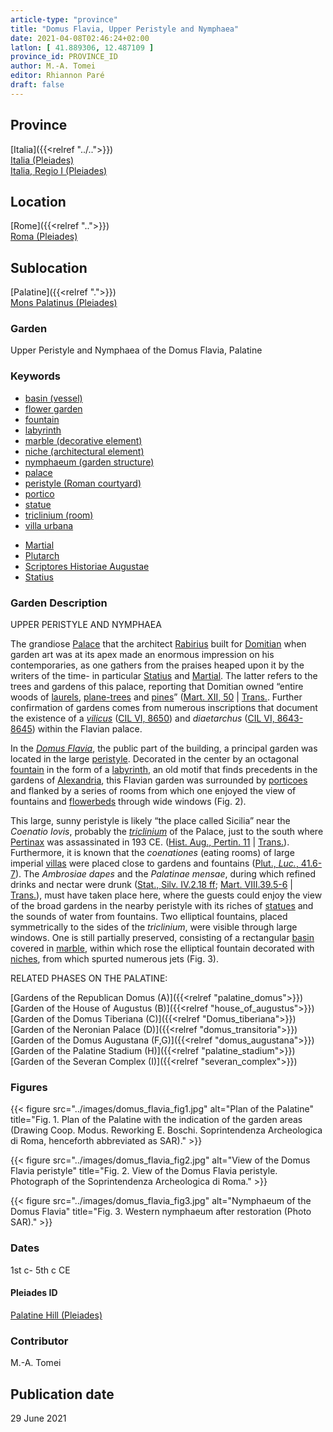 ```yaml
---
article-type: "province"
title: "Domus Flavia, Upper Peristyle and Nymphaea"
date: 2021-04-08T02:46:24+02:00
latlon: [ 41.889306, 12.487109 ]
province_id: PROVINCE_ID
author: M.-A. Tomei
editor: Rhiannon Paré
draft: false
---
```


## Province

[Italia]({{<relref "../..">}}) \
[Italia (Pleiades)](https://pleiades.stoa.org/places/1052) \
[Italia, Regio I (Pleiades)](https://pleiades.stoa.org/places/441075550)
<!-- -->
## Location

[Rome]({{<relref "..">}}) \
[Roma (Pleiades)](https://pleiades.stoa.org/places/423025)
<!-- -->
## Sublocation

[Palatine]({{<relref ".">}}) \
[Mons Palatinus (Pleiades)](https://pleiades.stoa.org/places/971691208)
<!-- -->
<!-- -->
<!-- -->
### Garden

Upper Peristyle and Nymphaea of the Domus Flavia, Palatine

### Keywords

- [basin (vessel)](http://vocab.getty.edu/page/aat/300045614)
- [flower garden](http://vocab.getty.edu/page/aat/300008135)
- [fountain](http://vocab.getty.edu/page/aat/300006179)
- [labyrinth](http://vocab.getty.edu/page/aat/300312218)
- [marble (decorative element)](http://vocab.getty.edu/page/aat/300011443)
- [niche (architectural element)](http://vocab.getty.edu/page/aat/300002704)
- [nymphaeum (garden structure)](http://vocab.getty.edu/page/aat/300006809)
- [palace](http://vocab.getty.edu/page/aat/300005734)
- [peristyle (Roman courtyard)](http://vocab.getty.edu/page/aat/300080971)
- [portico](http://vocab.getty.edu/page/aat/300004145)
- [statue](http://vocab.getty.edu/page/aat/300047600)
- [triclinium (room)](http://vocab.getty.edu/page/aat/300004359)
- [villa urbana](http://vocab.getty.edu/page/aat/300005520)
<!-- -->
- [Martial](http://catalog.perseus.org/cite-collections/authors/urn:cite:perseus:author.897)
- [Plutarch](http://catalog.perseus.org/cite-collections/authors/urn:cite:perseus:author.1144)
- [Scriptores Historiae Augustae](http://catalog.perseus.org/cite-collections/authors/urn:cite:perseus:author.1743)
- [Statius](http://catalog.perseus.org/cite-collections/authors/urn:cite:perseus:author.1323)
<!-- -->
<!-- -->
### Garden Description

UPPER PERISTYLE AND NYMPHAEA
<!-- -->
The grandiose [Palace](https://en.wikipedia.org/wiki/Palace_of_Domitian) that the architect [Rabirius](https://en.wikipedia.org/wiki/Rabirius_(architect)) built for [Domitian](https://en.wikipedia.org/wiki/Domitian) when garden art was at its apex made an enormous impression on his contemporaries, as one gathers from the praises heaped upon it by the writers of the time- in particular [Statius](https://en.wikipedia.org/wiki/Statius) and [Martial](https://en.wikipedia.org/wiki/Martial). The latter refers to the trees and gardens of this palace, reporting that Domitian owned “entire woods of [laurels](https://en.wikipedia.org/wiki/Laurus_nobilis), [plane-trees](https://en.wikipedia.org/wiki/Platanus_orientalis) and [pines](https://en.wikipedia.org/wiki/Stone_pine)” ([Mart. XII, 50](http://data.perseus.org/citations/urn:cts:latinLit:phi1294.phi002.perseus-lat1:12.50) | [Trans.](http://www.tertullian.org/fathers/martial_epigrams_book12.htm). Further confirmation of gardens comes from numerous inscriptions that document the existence of a [*vilicus*](https://en.wiktionary.org/wiki/vilicus) ([CIL VI, 8650](https://cil.bbaw.de/hauptnavigation/das-cil/baende)) and *diaetarchus* ([CIL VI, 8643-8645](https://cil.bbaw.de/hauptnavigation/das-cil/baende)) within the Flavian palace.

In the [*Domus Flavia*](https://en.wikipedia.org/wiki/Flavian_Palace), the public part of the building, a principal garden was located in the large [peristyle](https://en.wikipedia.org/wiki/Peristyle). Decorated in the center by an octagonal [fountain](http://vocab.getty.edu/page/aat/300006179) in the form of a [labyrinth](https://en.wikipedia.org/wiki/Labyrinth), an old motif that finds precedents in the gardens of [Alexandria](https://pleiades.stoa.org/places/727070), this Flavian garden was surrounded by [porticoes](http://vocab.getty.edu/page/aat/300004145) and flanked by a series of rooms from which one enjoyed the view of fountains and [flowerbeds](http://vocab.getty.edu/page/aat/300008135) through wide windows (Fig. 2).

This large, sunny peristyle is likely “the place called Sicilia” near the *Coenatio Iovis*, probably the [*triclinium*](https://en.wikipedia.org/wiki/Triclinium) of the Palace, just to the south where [Pertinax](https://en.wikipedia.org/wiki/Pertinax) was assassinated in 193 CE. ([Hist. Aug., Pertin. 11](https://penelope.uchicago.edu/Thayer/L/Roman/Texts/Historia_Augusta/Pertinax*.html) | [Trans.](https://penelope.uchicago.edu/Thayer/E/Roman/Texts/Historia_Augusta/Pertinax*.html)). Furthermore, it is known that the *coenationes* (eating rooms) of large imperial [villas](https://en.wikipedia.org/wiki/Villa) were placed close to gardens and fountains ([Plut., *Luc.*, 41.6-7](http://data.perseus.org/citations/urn:cts:greekLit:tlg0007.tlg036.perseus-grc1:41.6)). The *Ambrosiae dapes* and the *Palatinae mensae*, during which refined drinks and nectar were drunk ([Stat., Silv. IV.2.18 ff](http://data.perseus.org/citations/urn:cts:latinLit:phi1020.phi002.perseus-lat1:4.2); [Mart. VIII.39.5-6](http://data.perseus.org/citations/urn:cts:latinLit:phi1294.phi002.perseus-lat1:8.39) | [Trans.](http://www.tertullian.org/fathers/martial_epigrams_book08.htm)), must have taken place here, where the guests could enjoy the view of the broad gardens in the nearby peristyle with its riches of [statues](http://vocab.getty.edu/page/aat/300047600) and the sounds of water from fountains. Two elliptical fountains, placed symmetrically to the sides of the *triclinium*, were visible through large windows. One is still partially preserved, consisting of a rectangular [basin](http://vocab.getty.edu/page/aat/300045614) covered in [marble](http://vocab.getty.edu/page/aat/300011443), within which rose the elliptical fountain decorated with [niches](http://vocab.getty.edu/page/aat/300002704), from which spurted numerous jets (Fig. 3).
<!-- -->
RELATED PHASES ON THE PALATINE:
<!-- -->
[Gardens of the Republican Domus (A)]({{<relref "palatine_domus">}})\
[Garden of the House of Augustus (B)]({{<relref "house_of_augustus">}})\
[Garden of the Domus Tiberiana (C)]({{<relref "Domus_tiberiana">}})\
[Garden of the Neronian Palace (D)]({{<relref "domus_transitoria">}})\
[Garden of the Domus Augustana (F,G)]({{<relref "domus_augustana">}})\
[Garden of the Palatine Stadium (H)]({{<relref "palatine_stadium">}})\
[Garden of the Severan Complex (I)]({{<relref "severan_complex">}})
<!-- -->
<!-- -->
### Figures
{{< figure src="../images/domus_flavia_fig1.jpg" alt="Plan of the Palatine" title="Fig. 1. Plan of the Palatine with the indication of the garden areas (Drawing Coop. Modus. Reworking E. Boschi. Soprintendenza Archeologica di Roma, henceforth abbreviated as SAR)." >}}
<!-- -->
{{< figure src="../images/domus_flavia_fig2.jpg" alt="View of the Domus Flavia peristyle" title="Fig. 2. View of the Domus Flavia peristyle. Photograph of the Soprintendenza Archeologica di Roma." >}}
<!-- -->
{{< figure src="../images/domus_flavia_fig3.jpg" alt="Nymphaeum of the Domus Flavia" title="Fig. 3. Western nymphaeum after restoration (Photo SAR)." >}}
<!-- -->
### Dates

1st c- 5th c CE

<!--### Excavation Dates

### Bibliography-->


#### Pleiades ID

[Palatine Hill (Pleiades)](https://pleiades.stoa.org/places/971691208)

### Contributor

M.-A. Tomei

## Publication date

29 June 2021
